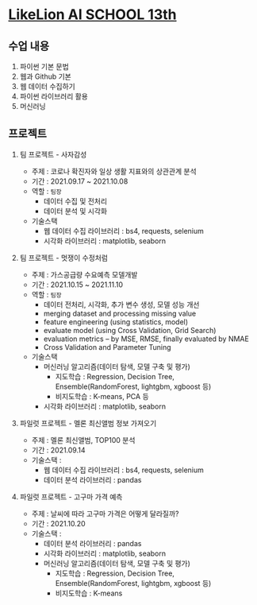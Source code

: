 # [LikeLion AI SCHOOL 13th](https://city1616.github.io/LikeLion_AI_SCHOOL_13th/)

## 수업 내용
01. 파이썬 기본 문법
02. 웹과 Github 기본
03. 웹 데이터 수집하기
04. 파이썬 라이브러리 활용
05. 머신러닝

## 프로젝트
01. 팀 프로젝트 - 사자감성
    * 주제 : 코로나 확진자와 일상 생활 지표와의 상관관계 분석
    * 기간 : 2021.09.17 ~ 2021.10.08
    * 역할 : `팀장`
        * 데이터 수집 및 전처리
        * 데이터 분석 및 시각화
    * 기술스택
        * 웹 데이터 수집 라이브러리 : bs4, requests, selenium
        * 시각화 라이브러리 : matplotlib, seaborn

02. 팀 프로젝트 - 멋쟁이 수정처럼
    * 주제 : 가스공급량 수요예측 모델개발
    * 기간 : 2021.10.15 ~ 2021.11.10
    * 역할 : `팀장`
        * 데이터 전처리, 시각화, 추가 변수 생성, 모델 성능 개선
        * merging dataset and processing missing value
        * feature engineering (using statistics, model)
        * evaluate model (using Cross Validation, Grid Search)
        * evaluation metrics – by MSE, RMSE, finally evaluated by NMAE
        * Cross Validation and Parameter Tuning
    * 기술스택
        *  머신러닝 알고리즘(데이터 탐색, 모델 구축 및 평가)
	        * 지도학습 : Regression, Decision Tree, Ensemble(RandomForest, lightgbm, xgboost 등)
	        * 비지도학습 : K-means, PCA 등
        * 시각화 라이브러리 : matplotlib, seaborn

03. 파일럿 프로젝트 - 멜론 최신앨범 정보 가져오기
    * 주제 : 멜론 최신앨범, TOP100 분석
    * 기간 : 2021.09.14
    * 기술스택 : 
        * 웹 데이터 수집 라이브러리 : bs4, requests, selenium
        * 데이터 분석 라이브러리 : pandas

04. 파일럿 프로젝트 - 고구마 가격 예측
    * 주제 : 날씨에 따라 고구마 가격은 어떻게 달라질까?
    * 기간 : 2021.10.20
    * 기술스택 : 
        * 데이터 분석 라이브러리 : pandas
        * 시각화 라이브러리 : matplotlib, seaborn
        * 머신러닝 알고리즘(데이터 탐색, 모델 구축 및 평가)
	        * 지도학습 : Regression, Decision Tree, Ensemble(RandomForest, lightgbm, xgboost 등)
	        * 비지도학습 : K-means


[//]: # (1. CODE LION
    	* 일단 만드는 PYTHON
    	* [기초] 같이 푸는 PYTHON
    	* [심화] 같이 푸는 PYTHON
    2. PYTHON BASIC)